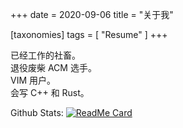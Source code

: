 +++
date = 2020-09-06
title = "关于我"

[taxonomies]
tags = [ "Resume" ]
+++

已经工作的社畜。  
退役废柴 ACM 选手。  
VIM 用户。  
会写 C++ 和 Rust。  

Github Stats:
[![ReadMe Card](https://github-readme-stats.vercel.app/api?username=TwIStOy&count_private=true&theme=nord)](https://github.com/TwIStOy)


